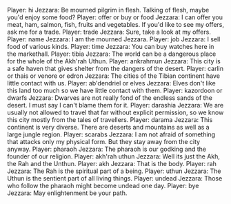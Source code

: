 Player: hi
Jezzara: Be mourned pilgrim in flesh. Talking of flesh, maybe you'd enjoy some food?
Player: offer or buy or food
Jezzara: I can offer you meat, ham, salmon, fish, fruits and vegetables. If you'd like to see my offers, ask me for a trade.
Player: trade
Jezzara: Sure, take a look at my offers.
Player: name
Jezzara: I am the mourned Jezzara.
Player: job
Jezzara: I sell food of various kinds.
Player: time
Jezzara: You can buy watches here in the markethall.
Player: tibia
Jezzara: The world can be a dangerous place for the whole of the Akh'rah Uthun.
Player: ankrahmun
Jezzara: This city is a safe haven that gives shelter from the dangers of the desert.
Player: carlin or thais or venore or edron
Jezzara: The cities of the Tibian continent have little contact with us.
Player: ab'dendriel or elves
Jezzara: Elves don't like this land too much so we have little contact with them.
Player: kazordoon or dwarfs
Jezzara: Dwarves are not really fond of the endless sands of the desert. I must say I can't blame them for it.
Player: darashia
Jezzara: We are usually not allowed to travel that far without explicit permission, so we know this city mostly from the tales of travellers.
Player: darama
Jezzara: This continent is very diverse. There are deserts and mountains as well as a large jungle region.
Player: scarabs
Jezzara: I am not afraid of something that attacks only my physical form. But they stay away from the city anyway.
Player: pharaoh
Jezzara: The pharaoh is our godking and the founder of our religion.
Player: akh'rah uthun
Jezzara: Well its just the Akh, the Rah and the Unthun.
Player: akh
Jezzara: That is the body.
Player: rah
Jezzara: The Rah is the spiritual part of a being.
Player: uthun
Jezzara: The Uthun is the sentient part of all living things.
Player: undead
Jezzara: Those who follow the pharaoh might become undead one day.
Player: bye
Jezzara: May enlightenment be your path.